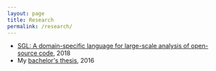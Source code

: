 ```yaml
---
layout: page
title: Research
permalink: /research/
---
```


- [SGL: A domain-specific language for large-scale analysis of open-source code](http://asankhaya.github.io/pdf/Security-Graph-Language.pdf), 2018
- My [bachelor's thesis](https://github.com/dariusf/ppx_polyprint/raw/master/report.pdf), 2016

